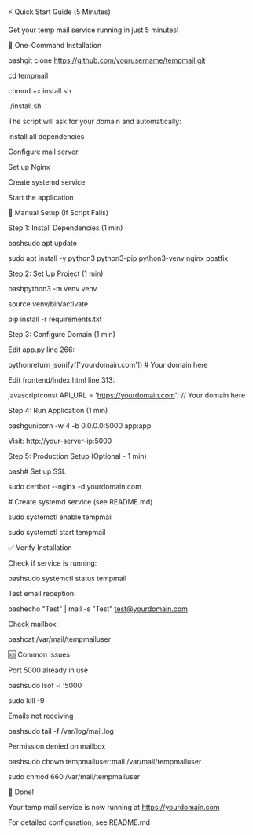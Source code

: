 ⚡ Quick Start Guide (5 Minutes)

Get your temp mail service running in just 5 minutes!

🚀 One-Command Installation

bashgit clone https://github.com/yourusername/tempmail.git

cd tempmail

chmod +x install.sh

./install.sh

The script will ask for your domain and automatically:



Install all dependencies

Configure mail server

Set up Nginx

Create systemd service

Start the application



📝 Manual Setup (If Script Fails)

Step 1: Install Dependencies (1 min)

bashsudo apt update

sudo apt install -y python3 python3-pip python3-venv nginx postfix

Step 2: Set Up Project (1 min)

bashpython3 -m venv venv

source venv/bin/activate

pip install -r requirements.txt

Step 3: Configure Domain (1 min)

Edit app.py line 266:

pythonreturn jsonify(\['yourdomain.com'])  # Your domain here

Edit frontend/index.html line 313:

javascriptconst API\_URL = 'https://yourdomain.com';  // Your domain here

Step 4: Run Application (1 min)

bashgunicorn -w 4 -b 0.0.0.0:5000 app:app

Visit: http://your-server-ip:5000

Step 5: Production Setup (Optional - 1 min)

bash# Set up SSL

sudo certbot --nginx -d yourdomain.com



\# Create systemd service (see README.md)

sudo systemctl enable tempmail

sudo systemctl start tempmail

✅ Verify Installation



Check if service is running:



bashsudo systemctl status tempmail



Test email reception:



bashecho "Test" | mail -s "Test" test@yourdomain.com



Check mailbox:



bashcat /var/mail/tempmailuser

🆘 Common Issues

Port 5000 already in use

bashsudo lsof -i :5000

sudo kill -9 <PID>

Emails not receiving

bashsudo tail -f /var/log/mail.log

Permission denied on mailbox

bashsudo chown tempmailuser:mail /var/mail/tempmailuser

sudo chmod 660 /var/mail/tempmailuser

🎉 Done!

Your temp mail service is now running at https://yourdomain.com

For detailed configuration, see README.md

